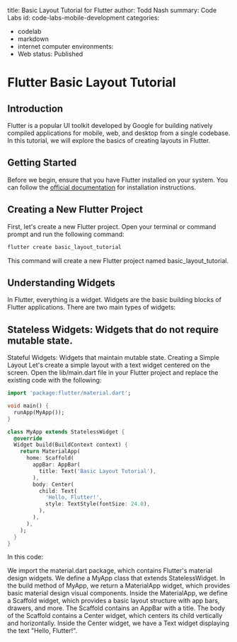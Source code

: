 title: Basic Layout Tutorial for Flutter
author: Todd Nash
summary: Code Labs
id: code-labs-mobile-development
categories: 
  - codelab
  - markdown
  - internet computer
environments: 
  - Web
status: Published


# Flutter Basic Layout Tutorial

## Introduction

Flutter is a popular UI toolkit developed by Google for building natively compiled applications for mobile, web, and desktop from a single codebase. In this tutorial, we will explore the basics of creating layouts in Flutter.

## Getting Started

Before we begin, ensure that you have Flutter installed on your system. You can follow the [official documentation](https://flutter.dev/docs/get-started/install) for installation instructions.

## Creating a New Flutter Project

First, let's create a new Flutter project. Open your terminal or command prompt and run the following command:

```bash
flutter create basic_layout_tutorial
```

This command will create a new Flutter project named basic_layout_tutorial.

## Understanding Widgets
In Flutter, everything is a widget. Widgets are the basic building blocks of Flutter applications. There are two main types of widgets:

## Stateless Widgets: Widgets that do not require mutable state.
Stateful Widgets: Widgets that maintain mutable state.
Creating a Simple Layout
Let's create a simple layout with a text widget centered on the screen. Open the lib/main.dart file in your Flutter project and replace the existing code with the following:

```dart
import 'package:flutter/material.dart';

void main() {
  runApp(MyApp());
}

class MyApp extends StatelessWidget {
  @override
  Widget build(BuildContext context) {
    return MaterialApp(
      home: Scaffold(
        appBar: AppBar(
          title: Text('Basic Layout Tutorial'),
        ),
        body: Center(
          child: Text(
            'Hello, Flutter!',
            style: TextStyle(fontSize: 24.0),
          ),
        ),
      ),
    );
  }
}
```

In this code:

We import the material.dart package, which contains Flutter's material design widgets.
We define a MyApp class that extends StatelessWidget.
In the build method of MyApp, we return a MaterialApp widget, which provides basic material design visual components.
Inside the MaterialApp, we define a Scaffold widget, which provides a basic layout structure with app bars, drawers, and more.
The Scaffold contains an AppBar with a title.
The body of the Scaffold contains a Center widget, which centers its child vertically and horizontally.
Inside the Center widget, we have a Text widget displaying the text "Hello, Flutter!".